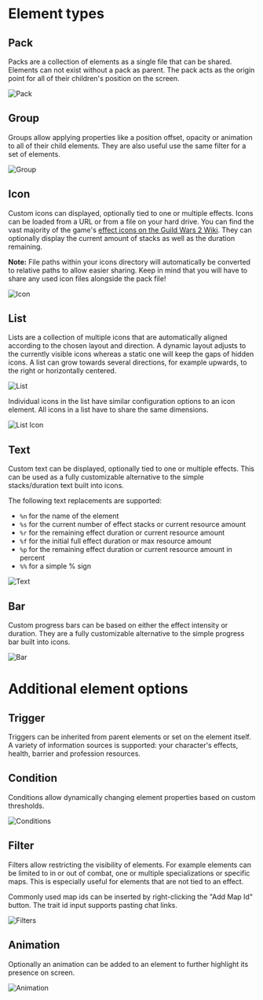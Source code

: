 # Element types

## Pack
Packs are a collection of elements as a single file that can be shared.
Elements can not exist without a pack as parent.
The pack acts as the origin point for all of their children's position on the screen.

![Pack](./img/pack.png)


## Group
Groups allow applying properties like a position offset, opacity or animation to all of their child elements.
They are also useful use the same filter for a set of elements.

![Group](./img/group.png)


## Icon
Custom icons can displayed, optionally tied to one or multiple effects.
Icons can be loaded from a URL or from a file on your hard drive.
You can find the vast majority of the game's [effect icons on the Guild Wars 2 Wiki](https://wiki.guildwars2.com/wiki/Category:Effect_icons).
They can optionally display the current amount of stacks as well as the duration remaining.

**Note:** File paths within your icons directory will automatically be converted to relative paths to allow easier sharing.
Keep in mind that you will have to share any used icon files alongside the pack file!

![Icon](./img/icon.png)


## List
Lists are a collection of multiple icons that are automatically aligned according to the chosen layout and direction.
A dynamic layout adjusts to the currently visible icons whereas a static one will keep the gaps of hidden icons.
A list can grow towards several directions, for example upwards, to the right or horizontally centered.

![List](./img/list.png)

Individual icons in the list have similar configuration options to an icon element.
All icons in a list have to share the same dimensions.

![List Icon](./img/list-icon.png)


## Text
Custom text can be displayed, optionally tied to one or multiple effects.
This can be used as a fully customizable alternative to the simple stacks/duration  text built into icons.

The following text replacements are supported:
- `%n` for the name of the element
- `%s` for the current number of effect stacks or current resource amount
- `%r` for the remaining effect duration or current resource amount
- `%f` for the initial full effect duration or max resource amount
- `%p` for the remaining effect duration or current resource amount in percent
- `%%` for a simple % sign

![Text](./img/text.png)


## Bar
Custom progress bars can be based on either the effect intensity or duration.
They are a fully customizable alternative to the simple progress bar built into icons.

![Bar](./img/bar.png)

# Additional element options

## Trigger
Triggers can be inherited from parent elements or set on the element itself.
A variety of information sources is supported: your character's effects, health, barrier and profession resources.

## Condition
Conditions allow dynamically changing element properties based on custom thresholds.

![Conditions](./img/condition.png)

## Filter
Filters allow restricting the visibility of elements.
For example elements can be limited to in or out of combat, one or multiple specializations or specific maps.
This is especially useful for elements that are not tied to an effect.

Commonly used map ids can be inserted by right-clicking the "Add Map Id" button.
The trait id input supports pasting chat links.

![Filters](./img/filter.png)

## Animation
Optionally an animation can be added to an element to further highlight its presence on screen.

![Animation](./img/animation.png)
 